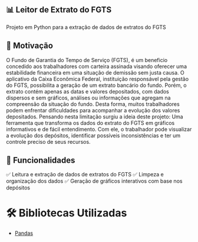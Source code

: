 ## 📊 Leitor de Extrato do FGTS
Projeto em Python para a extração de dados de extratos do FGTS

## 🧠 Motivação
O Fundo de Garantia do Tempo de Serviço (FGTS), é um beneficio concedido aos trabalhadores com carteira assinada visando oferecer uma estabilidade financeira em uma situação de demissão sem justa causa.
O aplicativo da Caixa Econômica Federal, instituição responsável pela gestão do FGTS, possibilita a geração de um extrato bancário do fundo. Porém, o extrato contém apenas as datas e valores depositados, com dados dispersos e sem gráficos, análises ou informações que agregam na compreensão da situação do fundo. Desta forma, muitos trabalhadores podem enfrentar dificuldades para acompanhar a evolução dos valores depositados.
Pensando nesta limitação surgiu a ideia deste projeto: Uma ferramenta que transforma os dados do extrato do FGTS em gráficos informativos e de fácil entendimento. Com ele, o trabalhador pode visualizar a evolução dos depósitos, identificar possíveis inconsistências e ter um controle preciso de seus recursos.

## 🚀 Funcionalidades
✅ Leitura e extração de dados de extratos do FGTS
✅ Limpeza e organização dos dados
✅ Geração de gráficos interativos com base nos depósitos

# 🛠️ Bibliotecas Utilizadas
- [Pandas](https://pandas.pydata.org)
